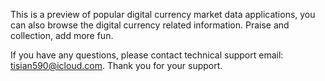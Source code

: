 

This is a preview of popular digital currency market data applications, you can also browse the digital currency related information. Praise and collection, add more fun.

If you have any questions, please contact technical support email: tisian590@icloud.com. Thank you for your support.
